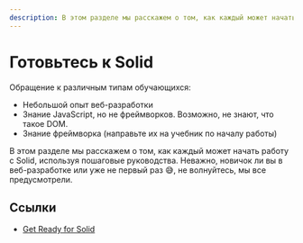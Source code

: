 ```yaml
---
description: В этом разделе мы расскажем о том, как каждый может начать работу с Solid, используя пошаговые руководства
---
```


# Готовьтесь к Solid

Обращение к различным типам обучающихся:

-   Небольшой опыт веб-разработки
-   Знание JavaScript, но не фреймворков. Возможно, не знают, что такое DOM.
-   Знание фреймворка (направьте их на учебник по началу работы)

В этом разделе мы расскажем о том, как каждый может начать работу с Solid, используя пошаговые руководства. Неважно, новичок ли вы в веб-разработке или уже не первый раз 😅, не волнуйтесь, мы все предусмотрели.

## Ссылки

-   [Get Ready for Solid](https://docs.solidjs.com/guides/how-to-guides/get-ready-for-solid)
